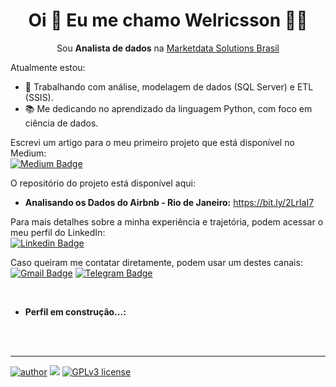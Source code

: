 
<h1 align='center'>
  Oi 👋 Eu me chamo Welricsson 👨‍💻
</h1>
<p align='center'>
  Sou <strong>Analista de dados</strong> na <a href="https://www.marketdata.com.br/">Marketdata Solutions Brasil</a></p>
</p>

Atualmente estou:  
- 💬 Trabalhando com análise, modelagem de dados (SQL Server) e ETL (SSIS).  
- 📚 Me dedicando no aprendizado da linguagem Python, com foco em ciência de dados.

Escrevi um artigo para o meu primeiro projeto que está disponível no Medium:<br>
[![Medium Badge](https://img.shields.io/badge/Medium-12100E?style=for-the-badge&logo=medium&logoColor=white&link=https://medium.com/@welricsson)](https://medium.com/@welricsson)

O repositório do projeto está disponível aqui: 
* **Analisando os Dados do Airbnb - Rio de Janeiro:** https://bit.ly/2LrIaI7

Para mais detalhes sobre a minha experiência e trajetória, podem acessar o meu perfil do LinkedIn:<br>
[![Linkedin Badge](https://img.shields.io/badge/LinkedIn-0077B5?style=for-the-badge&logo=linkedin&logoColor=white&link=https://www.linkedin.com/in/welricsson/)](https://www.linkedin.com/in/welricsson/)

Caso queiram me contatar diretamente, podem usar um destes canais:<br>
[![Gmail Badge](https://img.shields.io/badge/Gmail-D14836?style=for-the-badge&logo=gmail&logoColor=white&link=mailto:welricsson@gmail.com)](mailto:welricsson@gmail.com)
[![Telegram Badge](https://img.shields.io/badge/Telegram-2CA5E0?style=for-the-badge&logo=telegram&logoColor=white&link=https://t.me/welricsson)](https://t.me/welricsson)

<br>


* **Perfil em construção...:**

<br><br>

---


<!--
- 🔭 Atualmente estou me dedicando no aprendizado da linguagem Python, com foco em Data Sciente ...
- 🌱 I’m currently learning ...
- 👯 I’m looking to collaborate on ...
- 🤔 I’m looking for help with ...
- 💬 Ask me about ...
- 📫 How to reach me: ...
- 😄 Pronouns: ...
- ⚡ Fun fact: ...
-->

[![author](https://img.shields.io/badge/author-welricsson-red.svg)](https://www.linkedin.com/in/welricsson/) [![](https://img.shields.io/badge/python-3.7+-blue.svg)](https://www.python.org/downloads/release/python-365/) [![GPLv3 license](https://img.shields.io/badge/License-GPLv3-blue.svg)](http://perso.crans.org/besson/LICENSE.html) 
